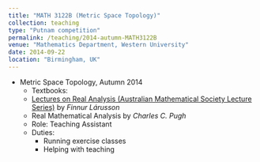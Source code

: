 ```yaml
---	
title: "MATH 3122B (Metric Space Topology)"		
collection: teaching		
type: "Putnam competition"		
permalink: /teaching/2014-autumn-MATH3122B
venue: "Mathematics Department, Western University"		
date: 2014-09-22		
location: "Birmingham, UK"		
---	
```

 			
* Metric Space Topology, Autumn 2014 	
   * Textbooks:
    * [Lectures on Real Analysis (Australian Mathematical Society Lecture Series)](https://www.cambridge.org/core/books/lectures-on-real-analysis/55355F6128B1EA7BC8FD6CE5B6181419) by _Finnur Lárusson_
    * Real Mathematical Analysis by _Charles C. Pugh_
   * Role: Teaching Assistant 
   * Duties: 
     * Running exercise classes 
     * Helping with teaching  
